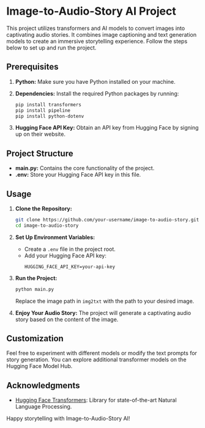 # Image-to-Audio-Story AI Project

This project utilizes transformers and AI models to convert images into captivating audio stories. It combines image captioning and text generation models to create an immersive storytelling experience. Follow the steps below to set up and run the project.

## Prerequisites

1. **Python:** Make sure you have Python installed on your machine.

2. **Dependencies:** Install the required Python packages by running:
    ```bash
    pip install transformers
    pip install pipeline
    pip install python-dotenv
    ```

3. **Hugging Face API Key:** Obtain an API key from Hugging Face by signing up on their website.

## Project Structure

- **main.py:** Contains the core functionality of the project.
- **.env:** Store your Hugging Face API key in this file.

## Usage

1. **Clone the Repository:**
    ```bash
    git clone https://github.com/your-username/image-to-audio-story.git
    cd image-to-audio-story
    ```

2. **Set Up Environment Variables:**
    - Create a `.env` file in the project root.
    - Add your Hugging Face API key:
        ```
        HUGGING_FACE_API_KEY=your-api-key
        ```

3. **Run the Project:**
    ```bash
    python main.py
    ```
    Replace the image path in `img2txt` with the path to your desired image.

4. **Enjoy Your Audio Story:**
    The project will generate a captivating audio story based on the content of the image.

## Customization

Feel free to experiment with different models or modify the text prompts for story generation. You can explore additional transformer models on the Hugging Face Model Hub.

## Acknowledgments

- [Hugging Face Transformers](https://github.com/huggingface/transformers): Library for state-of-the-art Natural Language Processing.

Happy storytelling with Image-to-Audio-Story AI!
